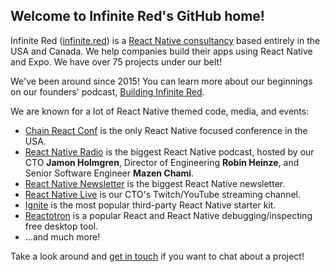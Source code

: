 ## Welcome to Infinite Red's GitHub home!

Infinite Red ([infinite.red](https://infinite.red)) is a [React Native consultancy](https://infinite.red/react-native-consultants) based entirely in the USA and Canada. We help companies build their apps using React Native and Expo. We have over 75 projects under our belt!

We've been around since 2015! You can learn more about our beginnings on our founders' podcast, [Building Infinite Red](https://building.infinite.red/).

We are known for a lot of React Native themed code, media, and events:

- [Chain React Conf](https://chainreactconf.com) is the only React Native focused conference in the USA.
- [React Native Radio](https://reactnativeradio.com) is the biggest React Native podcast, hosted by our CTO **Jamon Holmgren**, Director of Engineering **Robin Heinze**, and Senior Software Engineer **Mazen Chami**.
- [React Native Newsletter](https://reactnativenewsletter.com) is the biggest React Native newsletter.
- [React Native Live](https://rn.live) is our CTO's Twitch/YouTube streaming channel.
- [Ignite](https://github.com/infinitered/ignite) is the most popular third-party React Native starter kit.
- [Reactotron](https://reactotron.com) is a popular React and React Native debugging/inspecting free desktop tool.
- ...and much more!

Take a look around and [get in touch](https://infinite.red/contact) if you want to chat about a project!

